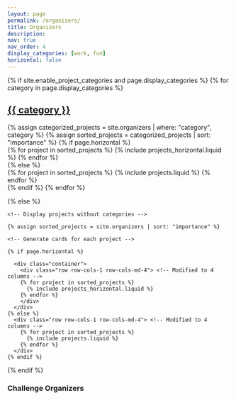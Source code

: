 ```yaml
---
layout: page
permalink: /organizers/
title: Organizers
description: 
nav: true
nav_order: 4
display_categories: [work, fun]
horizontal: false
---
```



<div class="projects">
  {% if site.enable_project_categories and page.display_categories %}
    <!-- Display categorized projects -->
    {% for category in page.display_categories %}
      <a id="{{ category }}" href=".#{{ category }}">
        <h2 class="category">{{ category }}</h2>
      </a>
      {% assign categorized_projects = site.organizers | where: "category", category %}
      {% assign sorted_projects = categorized_projects | sort: "importance" %}
      <!-- Generate cards for each project -->
      {% if page.horizontal %}
        <div class="container">
          <div class="row row-cols-1 row-cols-md-4">  <!-- Modified to 4 columns -->
          {% for project in sorted_projects %}
            {% include projects_horizontal.liquid %}
          {% endfor %}
          </div>
        </div>
      {% else %}
        <div class="row row-cols-1 row-cols-md-4"> <!-- Modified to 4 columns -->
          {% for project in sorted_projects %}
            {% include projects.liquid %}
          {% endfor %}
        </div>
      {% endif %}
    {% endfor %}

  {% else %}

    <!-- Display projects without categories -->

    {% assign sorted_projects = site.organizers | sort: "importance" %}

    <!-- Generate cards for each project -->

    {% if page.horizontal %}

      <div class="container">
        <div class="row row-cols-1 row-cols-md-4"> <!-- Modified to 4 columns -->
        {% for project in sorted_projects %}
          {% include projects_horizontal.liquid %}
        {% endfor %}
        </div>
      </div>
    {% else %}
      <div class="row row-cols-1 row-cols-md-4"> <!-- Modified to 4 columns -->
        {% for project in sorted_projects %}
          {% include projects.liquid %}
        {% endfor %}
      </div>
    {% endif %}
  {% endif %}
</div>


### Challenge Organizers